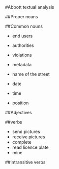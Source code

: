 #Abbott textual analysis

##Proper nouns


##Common nouns
* end users
* authorities
* violations
* metadata
* name of the street

* date
* time
* position

##Adjectives


##verbs
* send pictures
* receive pictures
* complete
* read licence plate
* mine



##intransitive verbs
